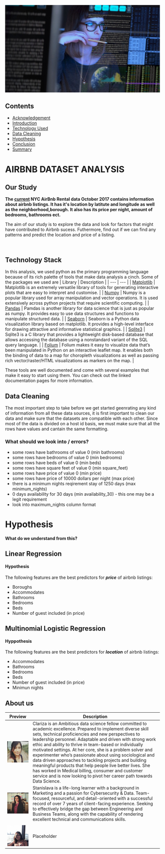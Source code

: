 <div align="center"><img src="./img/head.jpg"></div>

## Contents

- [Acknowledgement](#acknowledgement)
- [Introduction](#introduction)
- [Technology Used](#technology-used)
- [Data Cleaning](#data-cleaning)
- [Hypothesis](#hypothesis)
- [Conclusion](#conclusion)
- [Summary](#summary)

# AIRBNB DATASET ANALYSIS
## Our Study
**The [current](https://www.kaggle.com/ivanovskia1/nyc-airbnb-rental-data-october-2017) NYC AirBnb Rental data October 2017 contains information about airbnb listings. It has it's location by latitute and longitude as well as the neighborhood,borough. It also has its price per night, amount of bedrooms, bathrooms ect.**

The aim of our study is to explore the data and look for factors that might have contributed to Airbnb sucess. Futhermore, find out if we can find any patterns and predict the location and price of a listing. 

<br>

## Technology Stack
In this analysis, we used python as the primary programming language because of its rich palette of tools that make data analysis a cinch. Some of the packages we used are
| Library | Description |
| --- | --- |
| [Matplotlib](https://matplotlib.org/) | Matplotlib is an extremely versatile library of tools for generating interactive plots that are easy to interpret and customise. |
| [Numpy](https://github.com/numpy/numpy) | Numpy is a popular library used for array manipulation and vector operations. It is used extensively across python projects that require scientific computing. |
| [Pandas](https://pandas.pydata.org/pandas-docs/stable/user_guide/10min.html) | Pamdas is another library for data science that is just as popular as numpy. It provides easy to use data structures and functions to manipulate structured data. |
| [Seaborn](https://seaborn.pydata.org/) | Seaborn is a Python data visualization library based on matplotlib. It provides a high-level interface for drawing attractive and informative statistical graphics. |
| [Sqlite3](https://www.sqlite.org/index.html) | Sqlite3 is a C library that provides a lightweight disk-based database that allows accessing the database using a nonstandard variant of the SQL query language. |
| [Folium](https://python-visualization.github.io/folium/) | Folium makes it easy to visualize data that’s been manipulated in Python on an interactive leaflet map. It enables both the binding of data to a map for choropleth visualizations as well as passing rich vector/raster/HTML visualizations as markers on the map. |

These tools are well documented and come with several examples that make it easy to start using them. You can check out the linked documentation pages for more information.

## Data Cleaning

The most important step to take before we get started geenrating any kind of information from all these data sources, it is first important to clean our data and make sure that the datasets are compatible with each other. Since most of the data is divided on a host id basis, we must make sure that all the rows have values and cantain the same formatting.

### What should we look into / errors?
- some rows have bathrooms of value 0 (min bathrooms)
- some rows have bedrooms of value 0 (min bedrooms)
- some rows have beds of value 0 (min beds)
- some rows have square feet of value 0 (min square_feet)
- some rows have price of value 0 (min price)
- some rows have price of 10000 dollars per night (max price)
- there is a minimum nights reqirement stay of 1250 days (max minimum_nights)
- 0 days availability for 30 days (min availability_30) - this one may be a legit requirement
- look into maximum_nights column format

# Hypothesis
#### What do we understand from this? 

## Linear Regression
#### Hypothesis 

The following features are the best predictors for ***price*** of airbnb listings:

- Boroughs
- Accommodates
- Bathrooms
- Bedrooms 
- Beds 
- Number of guest included (in price)

## Multinomial Logistic Regression
#### Hyppothesis  

The following features are the best predictors for ***location*** of airbnb listings:

- Accommodates
- Bathrooms
- Bedrooms 
- Beds 
- Number of guest included (in price)
- Minimun nights

## About us

| Preview                                                                                                                                                                                                                                     | Description                                                                                                                                                                                                                                                  |
| ------------------------------------------------------------------------------------------------------------------------------------------------------------------------------------------------------------------------------------------- | ------------------------------------------------------------------------------------------------------------------------------------------------------------------------------------------------------------------------------------------------------------ |
| [<img src="./img/clariza.jpg" width="250" />](https://i.imgur.com/0OoLaa5.png)                                                                                                                                                | Clariza is an Ambitious data science fellow committed to academic excellence. Prepared to implement diverse skill sets, technical proficiencies and new perspectives to leadership personnel. Adaptable and driven with strong work ethic and ability to thrive in team-based or individually motivated settings. At her core, she is a problem solver and experimenter who’s passionate about using sociological and data driven approaches to tackling projects and building meaningful products that help people live better lives. She has worked in Medical billing, consumer and customer service and is now looking to pivot her career path towards Data Science.                                                                                    |
| [<img src="./img/stani.jpg" width="250" />](https://i.imgur.com/0OoLaa5.png)                                                                                                                                                | Stanislava is a life-long learner with a background in Marketing and a passion for Cybersecurity & Data. Team-focused, resourceful, and detail-oriented with a successful record of over 7 years of client-facing experience. Seeking to effectively bridge the gap between Engineering and Business Teams, along with the capability of rendering excellent technical and communications skills.
                                                                                         |
| [<img src="./img/janet.jpg" width="250" />](https://s3.amazonaws.com/assets.datacamp.com/blog_assets/DataScienceEightSteps_Full.png)                    | Placeholder              |
